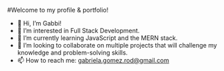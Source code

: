 #Welcome to my profile & portfolio!

- 👋 Hi, I’m Gabbi!
- 👀 I’m interested in Full Stack Development.
- 🌱 I’m currently learning JavaScript and the MERN stack.
- 💞️ I’m looking to collaborate on multiple projects that will challenge my knowledge and problem-solving skills.
- 📫 How to reach me:  gabriela.gomez.rod@gmail.com
